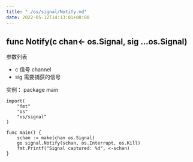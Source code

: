 ```yaml
---
title: "./os/signal/Notify.md"
date: 2022-05-12T14:13:01+08:00
---
```

## func Notify(c chan<- os.Signal, sig ...os.Signal)

参数列表
- c 信号 channel
- sig 需要捕获的信号

实例：
    package main

    import(
        "fmt"
        "os"
        "os/signal"
    )

    func main() {
        schan := make(chan os.Signal)
        go signal.Notify(schan, os.Interrupt, os.Kill)
        fmt.Printf("Signal captured: %d", <-schan)
    }
